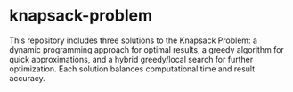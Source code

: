 # knapsack-problem
This repository includes three solutions to the Knapsack Problem: a dynamic programming approach for optimal results, a greedy algorithm for quick approximations, and a hybrid greedy/local search for further optimization. Each solution balances computational time and result accuracy.
